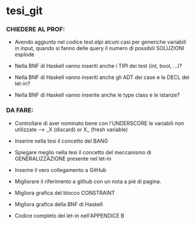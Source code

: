 # tesi_git



### CHIEDERE AL PROF:

- Avendo aggiunto nel codice test.elpi alcuni casi per generiche variabili in input, quando si fanno delle query il numero di possibili SOLUZIONI esplode

- Nella BNF di Haskell vanno inseriti anche i TIPI dei test (int, bool, ...)?
- Nella BNF di Haskell vanno inseriti anche gli ADT dei case e le DECL dei let-in?
- Nella BNF di Haskell vanno inserite anche le type class e le istanze?



### DA FARE:

- Controllare di aver nominato bene con l'UNDERSCORE le variabili non utilizzate
  -->  \_X (discard) or X\_ (fresh variable)

- Inserire nella tesi il concetto del BANG

- Spiegare meglio nella tesi il concetto del meccanismo di GENERALIZZAZIONE presente nel let-in

- Inserire il vero collegamento a GitHub
- Migliorare il riferimento a github con un nota a pié di pagina.

- Migliora grafica del blocco CONSTRAINT

- Migliora grafica della BNF di Haskell

- Codice completo del let-in nell'APPENDICE B
